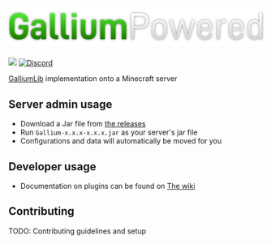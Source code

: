 ![Gallium Logo](./.github/assets/GalliumPowered-Small.png)
--------------------------------------------------------------------------------------------
[![](https://github.com/GalliumPowered/Gallium/workflows/Java%20CI%20with%20Gradle/badge.svg)](https://github.com/GalliumPowered/Gallium/actions)
[![Discord](https://img.shields.io/discord/850534433274462220.svg?label=&logo=discord&logoColor=ffffff&color=7389D8&labelColor=6A7EC2)](https://discord.gg/nMGg42rnt3)

[GalliumLib](https://github.com/GalliumPowered/GalliumLib/) implementation onto a Minecraft server

## Server admin usage
* Download a Jar file from [the releases](https://github.com/GalliumPowered/Gallium/releases/)
* Run `Gallium-x.x.x-x.x.x.jar` as your server's jar file
* Configurations and data will automatically be moved for you

## Developer usage
* Documentation on plugins can be found on [The wiki](https://wiki.galliumpowered.org)

## Contributing
TODO: Contributing guidelines and setup

